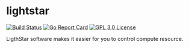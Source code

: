 # lightstar
[![Build Status](https://travis-ci.org/danieldin95/lightstar.svg?branch=master)](https://travis-ci.org/danieldin95/lightstar)
[![Go Report Card](https://goreportcard.com/badge/github.com/danieldin95/lightstar)](https://goreportcard.com/report/lightstar-dev/lightstar)
[![GPL 3.0 License](https://img.shields.io/badge/License-GPL%203.0-blue.svg)](LICENSE)

LigthStar software makes it easier for you to control compute resource.

